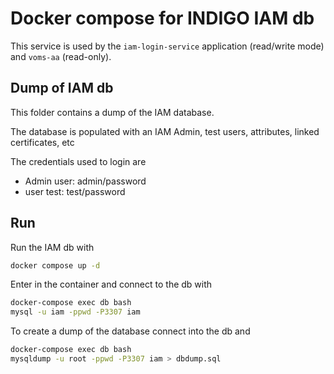 # Docker compose for INDIGO IAM db

This service is used by the `iam-login-service` application (read/write mode) and `voms-aa` (read-only).

## Dump of IAM db

This folder contains a dump of the IAM database.

The database is populated with an IAM Admin, test users, attributes, linked certificates, etc

The credentials used to login are

* Admin user: admin/password
* user test: test/password


## Run

Run the IAM db with

```bash
docker compose up -d
```

Enter in the container and connect to the db with

```bash
docker-compose exec db bash
mysql -u iam -ppwd -P3307 iam
```

To create a dump of the database connect into the db and

```bash
docker-compose exec db bash
mysqldump -u root -ppwd -P3307 iam > dbdump.sql
```